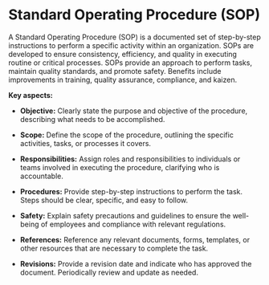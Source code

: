 # Standard Operating Procedure (SOP)

A Standard Operating Procedure (SOP) is a documented set of step-by-step instructions to perform a specific activity within an organization. SOPs are developed to ensure consistency, efficiency, and quality in executing routine or critical processes. SOPs provide an approach to perform tasks, maintain quality standards, and promote safety. Benefits include improvements in training, quality assurance, compliance, and kaizen.

**Key aspects:**

* **Objective:** Clearly state the purpose and objective of the procedure, describing what needs to be accomplished.

* **Scope:** Define the scope of the procedure, outlining the specific activities, tasks, or processes it covers.

* **Responsibilities:** Assign roles and responsibilities to individuals or teams involved in executing the procedure, clarifying who is accountable.

* **Procedures:** Provide step-by-step instructions to perform the task. Steps should be clear, specific, and easy to follow.

* **Safety:** Explain safety precautions and guidelines to ensure the well-being of employees and compliance with relevant regulations.

* **References:** Reference any relevant documents, forms, templates, or other resources that are necessary to complete the task.

* **Revisions:** Provide a revision date and indicate who has approved the document. Periodically review and update as needed.
